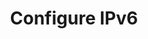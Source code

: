 ---
sidebar_position: 2
title: "Configure IPv6"
sidebar_label: "Configure IPv6"
description: "Set static IPv6 addresses in Alpine Linux systems - assign IPv6 addresses, configure IPv6 settings, manage IPv6 connectivity, and set up IPv6 networking."
keywords:
  - "alpine ipv6"
  - "ipv6 configuration"
  - "static ipv6"
  - "ipv6 addressing"
  - "ipv6 networking"
tags:
  - alpine
  - ipv6
  - ipv6-configuration
  - static-ipv6
  - networking
slug: /linux/alpine/network/static-ip/configure-ipv6
---